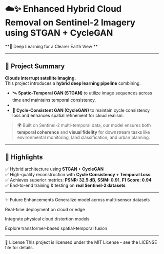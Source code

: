 ﻿# ☁️✨ Enhanced Hybrid Cloud Removal on Sentinel-2 Imagery using STGAN + CycleGAN

**🚀 Deep Learning for a Clearer Earth View **

---

## 🧠 Project Summary

**Clouds interrupt satellite imaging.**  
This project introduces a **hybrid deep learning pipeline** combining:

- 🛰️ **Spatio-Temporal GAN (STGAN)** to utilize image sequences across time and maintains temporal consistency.
- 
- 🎨 **Cycle-Consistent GAN (CycleGAN)** to maintain cycle consistency loss and enhances spatial refinement for cloud realism.


> 🌍 Built on Sentinel-2 multi-temporal data, our model ensures both **temporal coherence** and **visual fidelity** for downstream tasks like environmental monitoring, land classification, and urban planning.

---

## 📌 Highlights

✅ Hybrid architecture using **STGAN + CycleGAN**  
✅ High-quality reconstruction with **Cycle Consistency + Temporal Loss**  
✅ Achieves superior metrics: **PSNR: 32.5 dB**, **SSIM: 0.91**, **F1 Score: 0.94**  
✅ End-to-end training & testing on **real Sentinel-2 datasets**

---

✨ Future Enhancements
Generalize model across multi-sensor datasets

Real-time deployment on cloud or edge

Integrate physical cloud distortion models

Explore transformer-based spatial-temporal fusion

---

📄 License
This project is licensed under the MIT License - see the LICENSE file for details.
